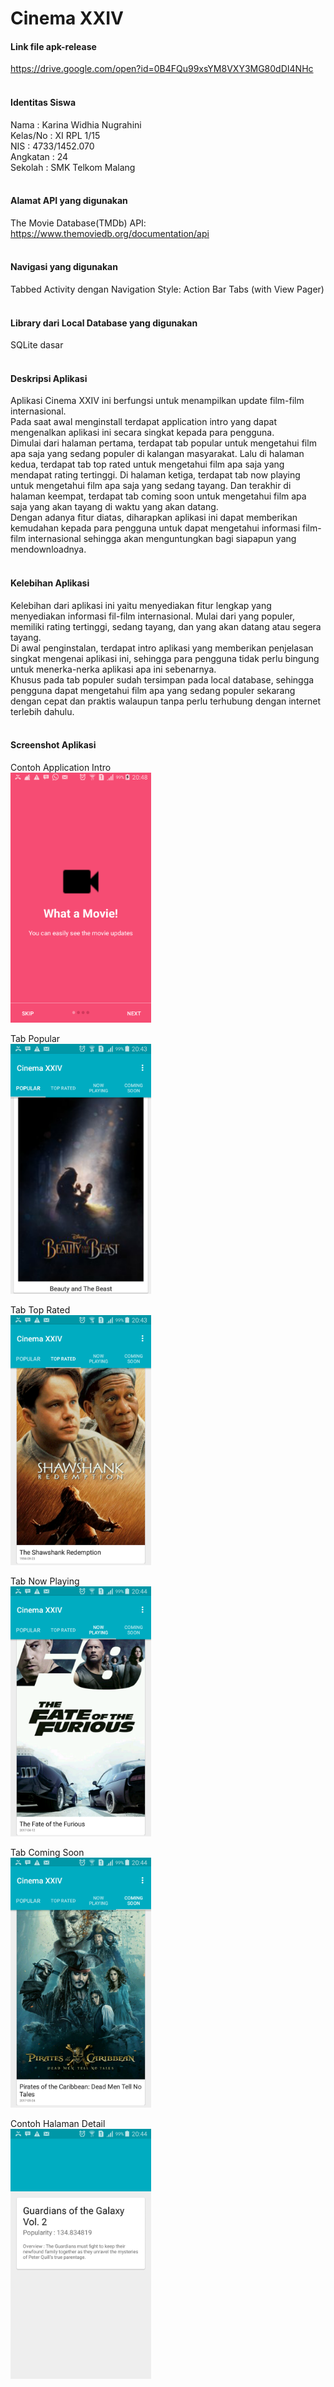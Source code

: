 # Cinema XXIV

#### Link file apk-release 
https://drive.google.com/open?id=0B4FQu99xsYM8VXY3MG80dDI4NHc
<br/> <br/>

#### Identitas Siswa
Nama      : Karina Widhia Nugrahini <br/>
Kelas/No  : XI RPL 1/15 <br/>
NIS       : 4733/1452.070 <br/>
Angkatan  : 24 <br/>
Sekolah   : SMK Telkom Malang <br/>
<br/>

#### Alamat API yang digunakan
The Movie Database(TMDb) API: https://www.themoviedb.org/documentation/api
<br/> <br/>

#### Navigasi yang digunakan
Tabbed Activity dengan Navigation Style: Action Bar Tabs (with View Pager)
<br/> <br/>

#### Library dari Local Database yang digunakan
SQLite dasar
<br/> <br/>

#### Deskripsi Aplikasi
Aplikasi Cinema XXIV ini berfungsi untuk menampilkan update film-film internasional. <br/>
Pada saat awal menginstall terdapat application intro yang dapat mengenalkan aplikasi ini secara singkat kepada para pengguna. <br/>
Dimulai dari halaman pertama, terdapat tab popular untuk mengetahui film apa saja yang sedang populer di kalangan masyarakat.
Lalu di halaman kedua, terdapat tab top rated untuk mengetahui film apa saja yang mendapat rating tertinggi.
Di halaman ketiga, terdapat tab now playing untuk mengetahui film apa saja yang sedang tayang.
Dan terakhir di halaman keempat, terdapat tab coming soon untuk mengetahui film apa saja yang akan tayang di waktu yang akan datang. <br/>
Dengan adanya fitur diatas, diharapkan aplikasi ini dapat memberikan kemudahan kepada para pengguna untuk dapat mengetahui informasi film-film
internasional sehingga akan menguntungkan bagi siapapun yang mendownloadnya.
<br/> <br/>

#### Kelebihan Aplikasi
Kelebihan dari aplikasi ini yaitu menyediakan fitur lengkap yang menyediakan informasi fil-film internasional. Mulai dari yang populer,
memiliki rating tertinggi, sedang tayang, dan yang akan datang atau segera tayang. <br/>
Di awal penginstalan, terdapat intro aplikasi yang memberikan penjelasan singkat mengenai aplikasi ini, sehingga para pengguna tidak 
perlu bingung untuk menerka-nerka aplikasi apa ini sebenarnya. <br/>
Khusus pada tab populer sudah tersimpan pada local database, sehingga pengguna dapat mengetahui film apa yang sedang populer sekarang 
dengan cepat dan praktis walaupun tanpa perlu terhubung dengan internet terlebih dahulu.
<br/> <br/>

#### Screenshot Aplikasi
Contoh Application Intro <br/>
<img src="https://github.com/karinawidhia/CinemaXXIV/blob/master/ss6.png" height="400px" width="225px">
<br/>

Tab Popular <br/>
<img src="https://github.com/karinawidhia/CinemaXXIV/blob/master/ss1.png" height="400px" width="225px">
<br/>

Tab Top Rated <br/>
<img src="https://github.com/karinawidhia/CinemaXXIV/blob/master/ss2.png" height="400px" width="225px">
<br/>

Tab Now Playing <br/>
<img src="https://github.com/karinawidhia/CinemaXXIV/blob/master/ss3.png" height="400px" width="225px">
<br/>

Tab Coming Soon <br/>
<img src="https://github.com/karinawidhia/CinemaXXIV/blob/master/ss4.png" height="400px" width="225px">
<br/>

Contoh Halaman Detail <br/>
<img src="https://github.com/karinawidhia/CinemaXXIV/blob/master/ss5.png" height="400px" width="225px">
<br/>
